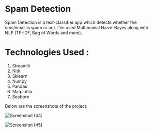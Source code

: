 # Spam Detection
Spam Detection is a text-classifier app which detects whether the sms/email is spam or not. I've used Multinomial Naive-Bayes along with NLP (TF-IDF, Bag of Words and more).

# Technologies Used :
1) Streamlit
2) Nltk
3) Sklearn
4) Numpy
5) Pandas
6) Matplotlib
7) Seaborn

Below are the screenshots of the project:

![Screenshot (44)](https://user-images.githubusercontent.com/65210477/142766693-4e3b4a75-db1e-4e99-8faa-062637032ba1.png)

![Screenshot (45)](https://user-images.githubusercontent.com/65210477/142766709-c0aff9e1-3dbb-4aa3-b0d1-18c8e00175c7.png)
